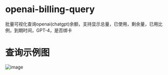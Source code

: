 # openai-billing-query
批量可视化查询openai(chatgpt)余额，支持显示总量，已使用，剩余量，已用比例，到期时间，GPT-4，是否绑卡

# 查询示例图
![image](https://github.com/woodchen-ink/openai-billing-query/assets/95951386/3926c794-114b-4666-ad7b-42ad30ec5694)

